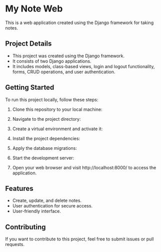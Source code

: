 # My Note Web

This is a web application created using the Django framework for taking notes.

## Project Details

- This project was created using the Django framework.
- It consists of two Django applications.
- It includes models, class-based views, login and logout functionality, forms, CRUD operations, and user authentication.

## Getting Started

To run this project locally, follow these steps:

1. Clone this repository to your local machine:


2. Navigate to the project directory:


3. Create a virtual environment and activate it:
   

4. Install the project dependencies:


5. Apply the database migrations:


6. Start the development server:



7. Open your web browser and visit http://localhost:8000/ to access the application.

## Features

- Create, update, and delete notes.
- User authentication for secure access.
- User-friendly interface.

## Contributing

If you want to contribute to this project, feel free to submit issues or pull requests.

